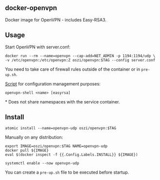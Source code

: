 ## docker-openvpn

Docker image for OpenVPN - includes Easy-RSA3.

## Usage

Start OpenVPN with server.conf:

```
docker run --rm --name=openvpn --cap-add=NET_ADMIN -p 1194:1194/udp \
-v /etc/openvpn:/etc/openvpn:Z oszi/openvpn:$TAG --config server.conf
```

You need to take care of firewall rules outside of the container or in `pre-up.sh`.

[Script](artifacts/openvpn-shell.sh) for configuration management purposes:

```
openvpn-shell <name> [easyrsa]
```

\* Does not share namespaces with the service container.

## Install

```
atomic install --name=openvpn-udp oszi/openvpn:$TAG
```

Manually on any distribution:

```
export IMAGE=oszi/openvpn:$TAG NAME=openvpn-udp
docker pull ${IMAGE}
eval $(docker inspect -f {{.Config.Labels.INSTALL}} ${IMAGE})
```

```
systemctl enable --now openvpn-udp
```

You can create a `pre-up.sh` file to be executed before startup.
